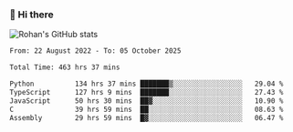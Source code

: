 ### 👋 Hi there 

<!--
**rohznmdev/rohznmdev** is a ✨ _special_ ✨ repository because its `README.md` (this file) appears on your GitHub profile.

Here are some ideas to get you started:

- 🔭 I’m currently working on ...
- 🌱 I’m currently learning Ruby and Ruby on Rails
- 👯 I’m looking to collaborate on ...
- 🤔 I’m looking for help with ...
- 💬 Ask me about ...
- 📫 How to reach me: ...
- 😄 Pronouns: ...
- ⚡ Fun fact: ...
-->
![Rohan's GitHub stats](https://github-readme-stats.vercel.app/api?username=rohznmdev&theme=dark&show_icons=true)

<!--START_SECTION:waka-->

```txt
From: 22 August 2022 - To: 05 October 2025

Total Time: 463 hrs 37 mins

Python          134 hrs 37 mins ███████▒░░░░░░░░░░░░░░░░░   29.04 %
TypeScript      127 hrs 9 mins  ███████░░░░░░░░░░░░░░░░░░   27.43 %
JavaScript      50 hrs 30 mins  ██▓░░░░░░░░░░░░░░░░░░░░░░   10.90 %
C               39 hrs 59 mins  ██░░░░░░░░░░░░░░░░░░░░░░░   08.63 %
Assembly        29 hrs 59 mins  █▓░░░░░░░░░░░░░░░░░░░░░░░   06.47 %
```

<!--END_SECTION:waka-->
